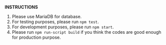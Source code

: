 **INSTRUCTIONS**
1. Please use MariaDB for database.
2. For testing purposes, please run `npm test`.
3. For development purposes, please run `npm start`.
4. Please run `npm run-script build` if you think the codes are good enough for production purpose.